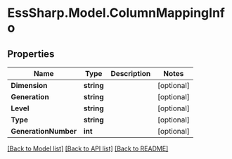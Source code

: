 # EssSharp.Model.ColumnMappingInfo

## Properties

Name | Type | Description | Notes
------------ | ------------- | ------------- | -------------
**Dimension** | **string** |  | [optional] 
**Generation** | **string** |  | [optional] 
**Level** | **string** |  | [optional] 
**Type** | **string** |  | [optional] 
**GenerationNumber** | **int** |  | [optional] 

[[Back to Model list]](../README.md#documentation-for-models) [[Back to API list]](../README.md#documentation-for-api-endpoints) [[Back to README]](../README.md)

